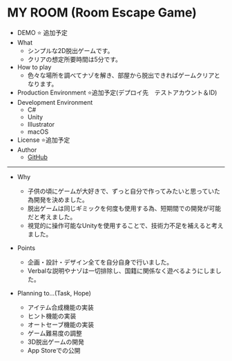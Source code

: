 # MY ROOM (Room Escape Game)
- DEMO
⭐️ 追加予定
- What
  - シンプルな2D脱出ゲームです。
  - クリアの想定所要時間は5分です。
- How to play
  - 色々な場所を調べてナゾを解き、部屋から脱出できればゲームクリアとなります。
- Production Environment
⭐️追加予定(デプロイ先　テストアカウント＆ID)
- Development Environment
  - C#
  - Unity
  - Illustrator
  - macOS
- License
⭐️追加予定
- Author
  - [GitHub](https://github.com/yumiki06/)

---

- Why
  - 子供の頃にゲームが大好きで、ずっと自分で作ってみたいと思っていた為開発を決めました。
  - 脱出ゲームは同じギミックを何度も使用する為、短期間での開発が可能だと考えました。
  - 視覚的に操作可能なUnityを使用することで、技術力不足を補えると考えました。
- Points
  - 企画・設計・デザイン全てを自分自身で行いました。
  - Verbalな説明やナゾは一切排除し、国籍に関係なく遊べるようにしました。

- Planning to...(Task, Hope)
  - アイテム合成機能の実装
  - ヒント機能の実装
  - オートセーブ機能の実装
  - ゲーム難易度の調整
  - 3D脱出ゲームの開発
  - App Storeでの公開
